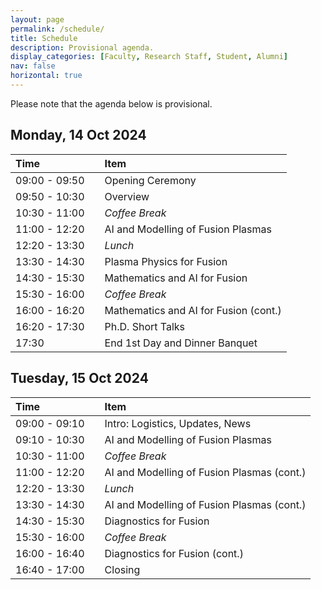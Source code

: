 ```yaml
---
layout: page
permalink: /schedule/
title: Schedule
description: Provisional agenda.
display_categories: [Faculty, Research Staff, Student, Alumni] 
nav: false
horizontal: true
---
```


Please note that the agenda below is provisional.

## Monday, 14 Oct 2024

| Time | | Item |
| :------------------------- |-| :-------------------------------------- |
| 09:00 - 09:50 | | Opening Ceremony |
| 09:50 - 10:30 | | Overview |
| 10:30 - 11:00 | | _Coffee Break_ |
| 11:00 - 12:20 | | AI and Modelling of Fusion Plasmas |
| 12:20 - 13:30 | | _Lunch_ |
| 13:30 - 14:30 | | Plasma Physics for Fusion |
| 14:30 - 15:30 | | Mathematics and AI for Fusion |
| 15:30 - 16:00 | | _Coffee Break_ |
| 16:00 - 16:20 | | Mathematics and AI for Fusion (cont.) |
| 16:20 - 17:30 | | Ph.D. Short Talks |
| 17:30 | | End 1st Day and Dinner Banquet |

## Tuesday, 15 Oct 2024

| Time | | Item |
| :------------------------- |-| :-------------------------------------- |
| 09:00 - 09:10 | | Intro: Logistics, Updates, News |
| 09:10 - 10:30 | | AI and Modelling of Fusion Plasmas |
| 10:30 - 11:00 | | _Coffee Break_ |
| 11:00 - 12:20 | | AI and Modelling of Fusion Plasmas (cont.) |
| 12:20 - 13:30 | | _Lunch_ |
| 13:30 - 14:30 | | AI and Modelling of Fusion Plasmas (cont.) |
| 14:30 - 15:30 | | Diagnostics for Fusion |
| 15:30 - 16:00 | | _Coffee Break_ |
| 16:00 - 16:40 | | Diagnostics for Fusion (cont.) |
| 16:40 - 17:00 | | Closing |

